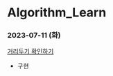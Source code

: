 # Algorithm_Learn
### 2023-07-11 (화)
[거리두기 확인하기](https://school.programmers.co.kr/learn/courses/30/lessons/81302)
- 구현

